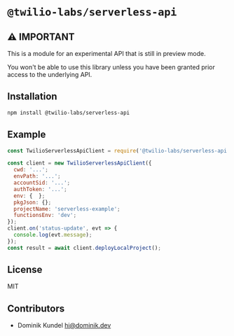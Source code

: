 

# `@twilio-labs/serverless-api`

##  ⚠️ **IMPORTANT**

This is a module for an experimental API that is still in preview mode. 

You won't be able to use this library unless you have been granted prior access to the underlying API.

## Installation

```bash
npm install @twilio-labs/serverless-api
```

## Example

```js
const TwilioServerlessApiClient = require('@twilio-labs/serverless-api');

const client = new TwilioServerlessApiClient({
  cwd: '...';
  envPath: '...';
  accountSid: '...';
  authToken: '...';
  env: {  };
  pkgJson: {};
  projectName: 'serverless-example';
  functionsEnv: 'dev';
});
client.on('status-update', evt => {
  console.log(evt.message);
});
const result = await client.deployLocalProject();
```

## License

MIT

## Contributors

- Dominik Kundel <hi@dominik.dev>